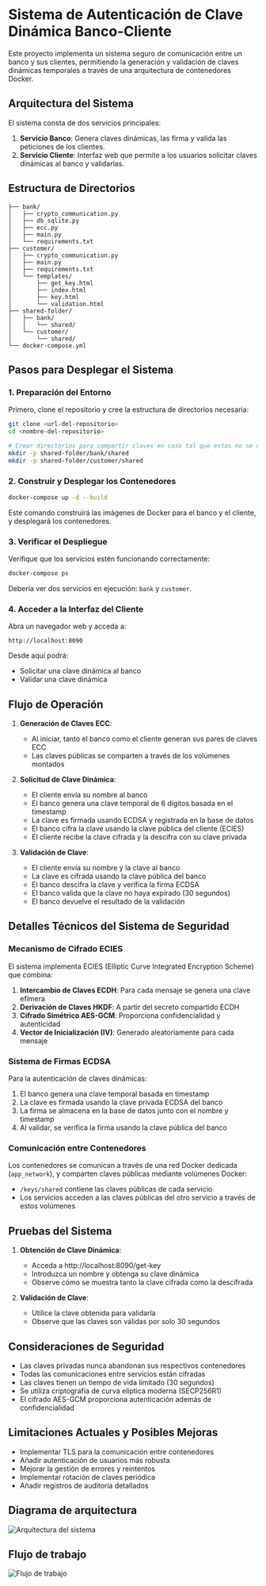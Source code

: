 # Sistema de Autenticación de Clave Dinámica Banco-Cliente

Este proyecto implementa un sistema seguro de comunicación entre un banco y sus clientes, permitiendo la generación y validación de claves dinámicas temporales a través de una arquitectura de contenedores Docker.

## Arquitectura del Sistema

El sistema consta de dos servicios principales:

1. **Servicio Banco**: Genera claves dinámicas, las firma y valida las peticiones de los clientes.
2. **Servicio Cliente**: Interfaz web que permite a los usuarios solicitar claves dinámicas al banco y validarlas.

## Estructura de Directorios

```
├── bank/
│   ├── crypto_communication.py
│   ├── db_sqlite.py
│   ├── ecc.py
│   ├── main.py
│   └── requirements.txt
├── customer/
│   ├── crypto_communication.py
│   ├── main.py
│   ├── requirements.txt
│   └── templates/
│       ├── get_key.html
│       ├── index.html
│       ├── key.html
│       └── validation.html
├── shared-folder/
│   ├── bank/
│   │   └── shared/
│   └── customer/
│       └── shared/
└── docker-compose.yml
```

## Pasos para Desplegar el Sistema

### 1. Preparación del Entorno

Primero, clone el repositorio y cree la estructura de directorios necesaria:

```bash
git clone <url-del-repositorio>
cd <nombre-del-repositorio>

# Crear directorios para compartir claves en caso tal que estos no se creen automáticamente
mkdir -p shared-folder/bank/shared
mkdir -p shared-folder/customer/shared
```

### 2. Construir y Desplegar los Contenedores

```bash
docker-compose up -d --build
```

Este comando construirá las imágenes de Docker para el banco y el cliente, y desplegará los contenedores.

### 3. Verificar el Despliegue

Verifique que los servicios estén funcionando correctamente:

```bash
docker-compose ps
```

Debería ver dos servicios en ejecución: `bank` y `customer`.

### 4. Acceder a la Interfaz del Cliente

Abra un navegador web y acceda a:

```
http://localhost:8090
```

Desde aquí podrá:
- Solicitar una clave dinámica al banco
- Validar una clave dinámica

## Flujo de Operación

1. **Generación de Claves ECC**:
   - Al iniciar, tanto el banco como el cliente generan sus pares de claves ECC
   - Las claves públicas se comparten a través de los volúmenes montados

2. **Solicitud de Clave Dinámica**:
   - El cliente envía su nombre al banco
   - El banco genera una clave temporal de 6 dígitos basada en el timestamp
   - La clave es firmada usando ECDSA y registrada en la base de datos
   - El banco cifra la clave usando la clave pública del cliente (ECIES)
   - El cliente recibe la clave cifrada y la descifra con su clave privada

3. **Validación de Clave**:
   - El cliente envía su nombre y la clave al banco
   - La clave es cifrada usando la clave pública del banco
   - El banco descifra la clave y verifica la firma ECDSA
   - El banco valida que la clave no haya expirado (30 segundos)
   - El banco devuelve el resultado de la validación

## Detalles Técnicos del Sistema de Seguridad

### Mecanismo de Cifrado ECIES

El sistema implementa ECIES (Elliptic Curve Integrated Encryption Scheme) que combina:

1. **Intercambio de Claves ECDH**: Para cada mensaje se genera una clave efímera
2. **Derivación de Claves HKDF**: A partir del secreto compartido ECDH
3. **Cifrado Simétrico AES-GCM**: Proporciona confidencialidad y autenticidad
4. **Vector de Inicialización (IV)**: Generado aleatoriamente para cada mensaje

### Sistema de Firmas ECDSA

Para la autenticación de claves dinámicas:

1. El banco genera una clave temporal basada en timestamp
2. La clave es firmada usando la clave privada ECDSA del banco
3. La firma se almacena en la base de datos junto con el nombre y timestamp
4. Al validar, se verifica la firma usando la clave pública del banco

### Comunicación entre Contenedores

Los contenedores se comunican a través de una red Docker dedicada (`app_network`), y comparten claves públicas mediante volúmenes Docker:

- `/keys/shared` contiene las claves públicas de cada servicio
- Los servicios acceden a las claves públicas del otro servicio a través de estos volúmenes

## Pruebas del Sistema

1. **Obtención de Clave Dinámica**:
   - Acceda a http://localhost:8090/get-key
   - Introduzca un nombre y obtenga su clave dinámica
   - Observe cómo se muestra tanto la clave cifrada como la descifrada

2. **Validación de Clave**:
   - Utilice la clave obtenida para validarla
   - Observe que las claves son válidas por solo 30 segundos

## Consideraciones de Seguridad

- Las claves privadas nunca abandonan sus respectivos contenedores
- Todas las comunicaciones entre servicios están cifradas
- Las claves tienen un tiempo de vida limitado (30 segundos)
- Se utiliza criptografía de curva elíptica moderna (SECP256R1)
- El cifrado AES-GCM proporciona autenticación además de confidencialidad

## Limitaciones Actuales y Posibles Mejoras

- Implementar TLS para la comunicación entre contenedores
- Añadir autenticación de usuarios más robusta
- Mejorar la gestión de errores y reintentos
- Implementar rotación de claves periódica
- Añadir registros de auditoría detallados

## Diagrama de arquitectura
![Arquitectura del sistema](arquitectura.png)

## Flujo de trabajo
![Flujo de trabajo](flujo.png)
